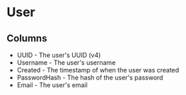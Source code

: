 # User

## Columns
- UUID - The user's UUID (v4)
- Username - The user's username
- Created - The timestamp of when the user was created
- PasswordHash - The hash of the user's password
- Email - The user's email